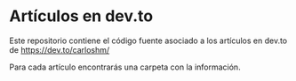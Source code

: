 # Artículos en dev.to
Este repositorio contiene el código fuente asociado a los artículos en dev.to de https://dev.to/carloshm/

Para cada artículo encontrarás una carpeta con la información.
